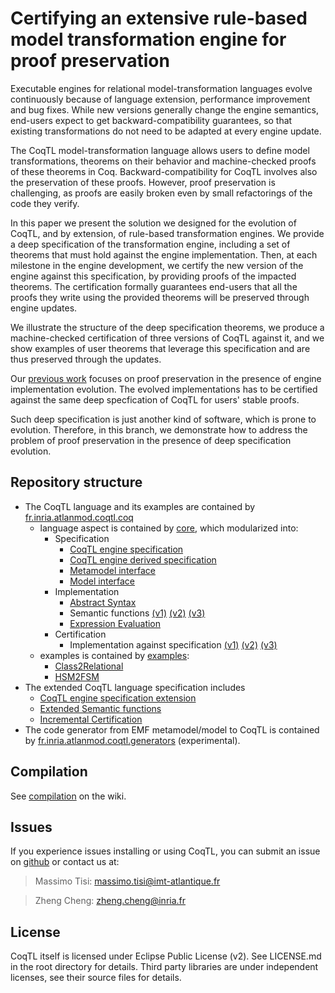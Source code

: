 Certifying an extensive rule-based model transformation engine for proof preservation
=======
Executable engines for relational model-transformation languages evolve continuously because of language extension, performance improvement and bug fixes. While new versions generally change the engine semantics, end-users expect to get backward-compatibility guarantees, so that existing transformations do not need to be adapted at every engine update.

The CoqTL model-transformation language allows users to define model transformations, theorems on their behavior and machine-checked proofs of these theorems in Coq. Backward-compatibility for CoqTL involves also the preservation of these proofs. However, proof preservation is challenging, as proofs are easily broken even by small refactorings of the code they verify.

In this paper we present the solution we designed for the evolution of CoqTL, and by extension, of rule-based transformation engines. We provide a deep specification of the transformation engine, including a set of theorems that must hold against the engine implementation. Then, at each milestone in the engine development, we certify the new version of the engine against this specification, by providing proofs of the impacted theorems. The certification formally guarantees end-users that all the proofs they write using the provided theorems will be preserved through engine updates.

We illustrate the structure of the deep specification theorems, we produce a machine-checked certification of three versions of CoqTL against it, and we show examples of user theorems that leverage this specification and are thus preserved through the updates.

Our [previous work](https://dl.acm.org/doi/10.1145/3365438.3410949) focuses on proof preservation in the presence of engine implementation evolution. The evolved implementations has to be certified against the same deep specfication of CoqTL for users' stable proofs.

Such deep specification is just another kind of software, which is prone to evolution. Therefore, in this branch, we demonstrate how to address the problem of proof preservation in the presence of deep specification evolution. 

Repository structure
------
* The CoqTL language and its examples are contained by [fr.inria.atlanmod.coqtl.coq](/fr.inria.atlanmod.coqtl.coq/)
  * language aspect is contained by [core](/fr.inria.atlanmod.coqtl.coq/core/), which modularized into:
    * Specification
      * [CoqTL engine specification](/fr.inria.atlanmod.coqtl.coq/core/Engine.v)
      * [CoqTL engine derived specification](/fr.inria.atlanmod.coqtl.coq/core/EngineProofs.v)
      * [Metamodel interface](/fr.inria.atlanmod.coqtl.coq/core/Metamodel.v)
      * [Model interface](/fr.inria.atlanmod.coqtl.coq/core/Model.v)
    * Implementation
      * [Abstract Syntax](/fr.inria.atlanmod.coqtl.coq/core/Syntax.v)
      * Semantic functions [(v1)](/fr.inria.atlanmod.coqtl.coq/core/Semantics.v) [(v2)](/fr.inria.atlanmod.coqtl.coq/core/Semantics_v2.v) [(v3)](/fr.inria.atlanmod.coqtl.coq/core/Semantics_v3.v)
      * [Expression Evaluation](/fr.inria.atlanmod.coqtl.coq/core/Expressions.v)
    * Certification 
      * Implementation against specification [(v1)](/fr.inria.atlanmod.coqtl.coq/core/Certification.v) [(v2)](/fr.inria.atlanmod.coqtl.coq/core/Certification_v2.v) [(v3)](/fr.inria.atlanmod.coqtl.coq/core/Certification_v3.v)
  * examples is contained by [examples](/fr.inria.atlanmod.coqtl.coq/examples/):
    * [Class2Relational](/fr.inria.atlanmod.coqtl.coq/examples/Class2Relational/)
    * [HSM2FSM](/fr.inria.atlanmod.coqtl.coq/examples/HSM2FSM)
* The extended CoqTL language specification includes
  * [CoqTL engine specification extension](/fr.inria.atlanmod.coqtl.coq/core/EngineTwoPhase.v)
  * [Extended Semantic functions](/fr.inria.atlanmod.coqtl.coq/core/twophases/TwoPhaseSemantics.v)
  * [Incremental Certification](/fr.inria.atlanmod.coqtl.coq/core/twophases/Certification_TwoPhaseSemantics.v)
* The code generator from EMF metamodel/model to CoqTL is contained by [fr.inria.atlanmod.coqtl.generators](/fr.inria.atlanmod.coqtl.generators/) (experimental).

Compilation
------
See [compilation](https://github.com/atlanmod/CoqTL/wiki/Compiling-CoqTL) on the wiki.

Issues
------
If you experience issues installing or using CoqTL, you can submit an issue on [github](https://github.com/atlanmod/CoqTL/issues) or contact us at:

> Massimo Tisi: massimo.tisi@imt-atlantique.fr

> Zheng Cheng: zheng.cheng@inria.fr

License
------
CoqTL itself is licensed under Eclipse Public License (v2). See LICENSE.md in the root directory for details. Third party libraries are under independent licenses, see their source files for details.